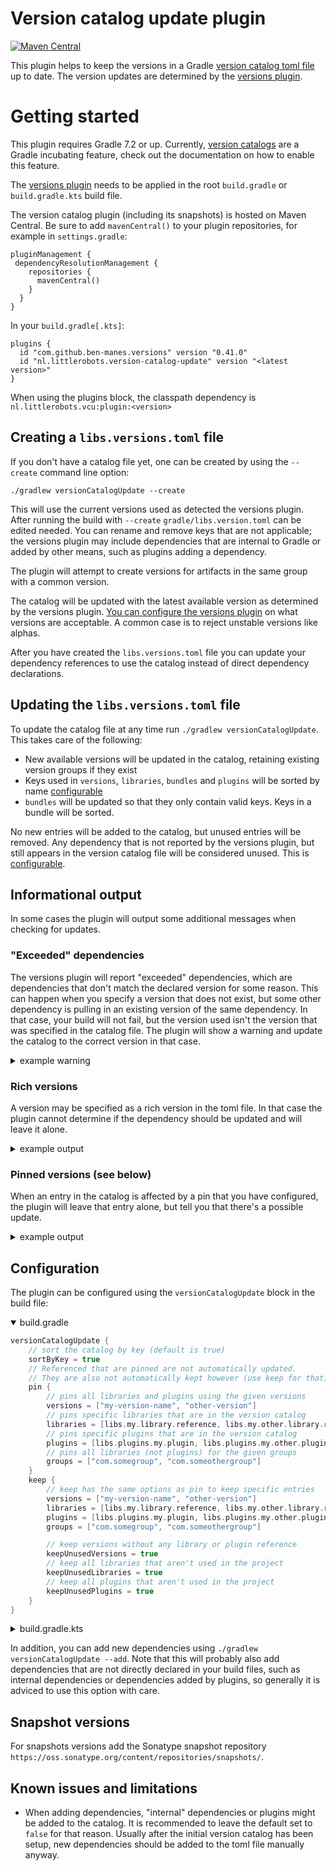 # Version catalog update plugin
[![Maven Central](https://img.shields.io/maven-central/v/nl.littlerobots.vcu/plugin)](https://search.maven.org/search?q=g:nl.littlerobots.vcu%20a:plugin)

This plugin helps to keep the versions in a Gradle [version catalog toml file](https://docs.gradle.org/current/userguide/platforms.html) up to date.
The version updates are determined by the [versions plugin](https://github.com/ben-manes/gradle-versions-plugin).

# Getting started
This plugin requires Gradle 7.2 or up. Currently, [version catalogs](https://docs.gradle.org/current/userguide/platforms.html) are a Gradle incubating feature, check out the documentation on how to enable this feature.

The [versions plugin](https://github.com/ben-manes/gradle-versions-plugin) needs to be applied in the root `build.gradle` or `build.gradle.kts` build file.

The version catalog plugin (including its snapshots) is hosted on Maven Central. Be sure to add `mavenCentral()` to your plugin repositories, for example in `settings.gradle`:

```
pluginManagement {
 dependencyResolutionManagement {
    repositories {
      mavenCentral()
    }
  }
}
```

In your `build.gradle[.kts]`:
```
plugins {
  id "com.github.ben-manes.versions" version "0.41.0"
  id "nl.littlerobots.version-catalog-update" version "<latest version>"
}
```

When using the plugins block, the classpath dependency is `nl.littlerobots.vcu:plugin:<version>`

## Creating a `libs.versions.toml` file

If you don't have a catalog file yet, one can be created by using the `--create` command line option:

```
./gradlew versionCatalogUpdate --create
```

This will use the current versions used as detected the versions plugin. After running the build with `--create` `gradle/libs.version.toml` can be edited needed.
You can rename and remove keys that are not applicable; the versions plugin may include dependencies that are internal to Gradle or added by other means, such as plugins adding a dependency.

The plugin will attempt to create versions for artifacts in the same group with a common version.

The catalog will be updated with the latest available version as determined by the versions plugin. [You can configure the versions plugin](https://github.com/ben-manes/gradle-versions-plugin#rejectversionsif-and-componentselection)
on what versions are acceptable. A common case is to reject unstable versions like alphas.

After you have created the `libs.versions.toml` file you can update your dependency references to use the catalog instead of direct dependency declarations.

## Updating the `libs.versions.toml` file
To update the catalog file at any time run `./gradlew versionCatalogUpdate`. This takes care of the following:

* New available versions will be updated in the catalog, retaining existing version groups if they exist
* Keys used in `versions`, `libraries`, `bundles` and `plugins` will be sorted by name [configurable](#configuration)
* `bundles` will be updated so that they only contain valid keys. Keys in a bundle will be sorted.

No new entries will be added to the catalog, but unused entries will be removed. Any dependency that is not reported by the versions plugin, but still appears
in the version catalog file will be considered unused. This is [configurable](#configuration).

## Informational output
In some cases the plugin will output some additional messages when checking for updates.

### "Exceeded" dependencies
The versions plugin will report "exceeded" dependencies, which are dependencies that don't match the declared version for some reason. This can happen when you specify a version that does not exist, but some other dependency is pulling in an existing version of the same dependency.
In that case, your build will not fail, but the version used isn't the version that was specified in the catalog file. The plugin will show a warning and update the catalog to the correct version in that case.

<details>
<summary>example warning</summary>

```
Some libraries declared in the version catalog did not match the resolved version used this project.
This mismatch can occur when a version is declared that does not exist, or when a dependency is referenced by a transitive dependency that requires a different version.
The version in the version catalog has been updated to the actual version. If this is not what you want, consider using a strict version definition.


The affected libraries are:
 - androidx.test:core (libs.androidx.test.core)
     requested: 1.4.1 (androidxTest), resolved: 1.4.0
 - androidx.test:rules (libs.androidx.test.rules)
     requested: 1.4.1 (androidxTest), resolved: 1.4.0

```
</details>

### Rich versions
A version may be specified as a rich version in the toml file. In that case the plugin cannot determine if the dependency should be updated and will leave it alone.

<details>
<summary>example output</summary>

```
There are libraries using a version condition that could be updated:
 - androidx.appcompat:appcompat (androidx-appCompat ref:appCompat) -> 1.4.1
```
</details>

### Pinned versions (see below)
When an entry in the catalog is affected by a pin that you have configured, the plugin will leave that entry alone, but tell you that there's a possible update.

<details>
<summary>example output</summary>

```
There are updates available for pinned entries in the version catalog:
 - androidx.appcompat:appcompat (androidx-appcompat) 1.4.0 -> 1.4.1
```
</details>


## Configuration
The plugin can be configured using the `versionCatalogUpdate` block in the build file:

<details open>
<summary>build.gradle</summary>

```groovy
versionCatalogUpdate {
    // sort the catalog by key (default is true)
    sortByKey = true
    // Referenced that are pinned are not automatically updated.
    // They are also not automatically kept however (use keep for that).
    pin {
        // pins all libraries and plugins using the given versions
        versions = ["my-version-name", "other-version"]
        // pins specific libraries that are in the version catalog
        libraries = [libs.my.library.reference, libs.my.other.library.reference]
        // pins specific plugins that are in the version catalog
        plugins = [libs.plugins.my.plugin, libs.plugins.my.other.plugin]
        // pins all libraries (not plugins) for the given groups
        groups = ["com.somegroup", "com.someothergroup"]
    }
    keep {
        // keep has the same options as pin to keep specific entries
        versions = ["my-version-name", "other-version"]
        libraries = [libs.my.library.reference, libs.my.other.library.reference]
        plugins = [libs.plugins.my.plugin, libs.plugins.my.other.plugin]
        groups = ["com.somegroup", "com.someothergroup"]

        // keep versions without any library or plugin reference
        keepUnusedVersions = true
        // keep all libraries that aren't used in the project
        keepUnusedLibraries = true
        // keep all plugins that aren't used in the project
        keepUnusedPlugins = true
    }
}
```

</details>
<details>
<summary>build.gradle.kts</summary>

```kotlin
versionCatalogUpdate {
    // sort the catalog by key (default is true)
    sortByKey.set(true)
    // Referenced that are pinned are not automatically updated.
    // They are also not automatically kept however (use keep for that).
    pin {
        // pins all libraries and plugins using the given versions
        versions.add("my-version-name")
        versions.add("other-version")
        // pins specific libraries that are in the version catalog
        libraries.add(libs.my.library.reference)
        libraries.add(libs.my.other.library.reference)
        // pins specific plugins that are in the version catalog
        plugins.add(libs.plugins.my.plugin)
        plugins.add(libs.plugins.my.other.plugin)
        // pins all libraries (not plugins) for the given groups
        groups.add("com.somegroup")
        groups.add("com.someothergroup")
    }
    keep {
        // keep has the same options as pin to keep specific entries
        versions.add("my-version-name")
        versions.add("other-version")
        libraries.add(libs.my.library.reference)
        libraries.add(libs.my.other.library.reference)
        plugins.add(libs.plugins.my.plugin)
        plugins.add(libs.plugins.my.other.plugin)
        groups.add("com.somegroup")
        groups.add("com.someothergroup")

        // keep versions without any library or plugin reference
        keepUnusedVersions.set(true)
        // keep all libraries that aren't used in the project
        keepUnusedLibraries.set(true)
        // keep all plugins that aren't used in the project
        keepUnusedPlugins.set(true)
    }
}
```

</details>

In addition, you can add new dependencies using `./gradlew versionCatalogUpdate --add`. Note that this will probably also add dependencies that
are not directly declared in your build files, such as internal dependencies or dependencies added by plugins, so generally it is adviced to use this option with care.

## Snapshot versions
For snapshots versions add the Sonatype snapshot repository `https://oss.sonatype.org/content/repositories/snapshots/`.

## Known issues and limitations
* When adding dependencies, "internal" dependencies or plugins might be added to the catalog. It is recommended to leave the default set to `false` for that reason. Usually after the initial version catalog has been setup, new dependencies should be added to the toml file manually anyway.
